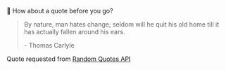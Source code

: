 📣 How about a quote before you go?

> By nature, man hates change; seldom will he quit his old home till it has actually fallen around his ears.
>
> <p>- Thomas Carlyle</p>

Quote requested from [Random Quotes API](https://github.com/lukePeavey/quotable)
